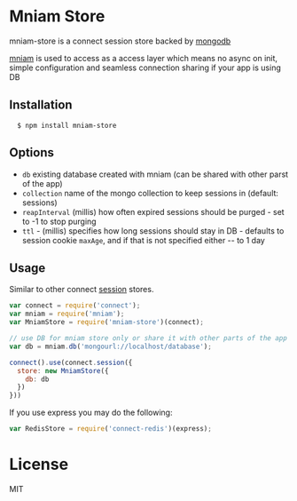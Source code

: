 # Mniam Store

mniam-store is a connect session store backed by [mongodb][]

[mniam][] is used to access as a access layer which means no async on init, simple configuration and
seamless connection sharing if your app is using DB

## Installation

	  $ npm install mniam-store

## Options

- `db` existing database created with mniam (can be shared with other parst of the app)
- `collection` name of the mongo collection to keep sessions in (default: sessions)
- `reapInterval` (millis) how often expired sessions should be purged - set to -1 to stop purging
- `ttl` - (millis) specifies how long sessions should stay in DB - defaults to session cookie
  `maxAge`, and if that is not specified either -- to 1 day

## Usage

Similar to other connect [session][] stores.

```javascript
var connect = require('connect');
var mniam = require('mniam');
var MniamStore = require('mniam-store')(connect);

// use DB for mniam store only or share it with other parts of the app
var db = mniam.db('mongourl://localhost/database');

connect().use(connect.session({
  store: new MniamStore({
    db: db
  })
}))
```

If you use express you may do the following:

```javascript
var RedisStore = require('connect-redis')(express);
```

# License

MIT

[express]: http://expressjs.com
[mongodb]: http://www.mongodb.org
[connect]: http://www.senchalabs.org/connect
[session]: http://www.senchalabs.org/connect/session
[mniam]: http://npmjs.org/package/mniam